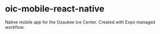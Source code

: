# oic-mobile-react-native
Native mobile app for the Ozaukee Ice Center.  Created with Expo managed workflow.
